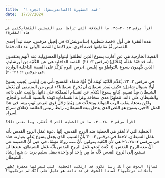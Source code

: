 ```yaml
---
title:  'قصة الشطيرة (الساندويتش): الجزء ١'
date:  17/07/2024
---
```


`اقرأ مرقس ٣: ٢٠–٣٥. ما العلاقة التي تراها بين القصتين المُتشابِكَتين في هذه الفقرة؟`

هذه الفقرة هي أول «قصة شطيرة (ساندويتش)» في إنجيل مرقس، حيث تبدأ إحدى القصص ثُمَّ تقاطِعها قصة أخرى، مع اكتمال القصة الأولى بعد ذلك فقط.

القصة الخارجية هي عن أقارب يسوع الذين انطلقوا ليتولوا المسؤولية عنه لأنهم يعتقدون بأنه قد فَقَدَ عَقلَه (مُخْتَل) (مرقس ٣: ٢١). القصة الداخلية هي عن الكَتَبَة مِن أورشليم، الذين يَتَّهمون يسوع بالتواطؤ مع إبليس. (درس اليوم يُرَكِّز على القصة الداخلية الواردة في مرقس ٣: ٢٢–٣٠).

في مرقس ٣: ٢٢، يُقدِّم الكَتَبَة تُهمَة أنَّ قُوَّة شفاء المَسيح تأتي مِن إبليس. يُجيب يسوع أولًا بسؤال شامل: «كيف يَقدر شيطان أن يُخرِجَ شيطانا؟» ليس من المنطقي أن يَعْمَل الشيطان ضِدَّ نَفسِهِ. يُتابع يسوع الكلام عن انقسام المملكة على ذاتها، والبيت على ذاته، والشيطان على ذاته، مُظهِرًا مدى سخافة وغرابة انقسامات كهذه بالنسبة للثبات والنجاح. ولكن بعدها، يقلب الرب الموائد ويتحدَّث عن رَبْطِ رَجُلٍّ قوي لغرض نَهبِ بيته. في هذا المثل الأخير، يسوع هو اللص الذي يدخل بيت الشيطان، رابطًا رئيس الظلمة لإطلاق سراح أسراه.

`اقرأ مرقس ٣: ٢٨–٣٠. ما هي الخطية التي لا تُغفَر، وما معنى ذلك؟`

الخطية التي لا تُغفَر هي الخطية ضد الروح القدس، إنَّها دعوة عَمَل الروح القدس بأنه عَمَل الشيطان. لاحظ في مرقس ٣: ٣٠ بأنَّ السبب الذي يجعل يسوع يُدلي بعبارته هذه في مرقس ٣: ٢٨، ٢٩ هي لأن الكَتَبة يقولون بأنَّ معه روحًا نجسًا، في حين أنَّ الحقيقة هي أنَّ معه الروح القدس. إذا كُنتَ تَدعو عَمَل الروح القدس بأنَّه عَمَل الشيطان، عندها لن تستمع إلى الروح القدس لأنَّه ما مِن واحد أو واحدة بعقل سليم يريد أن يتبع إرشاد الشيطان.

`لماذا الخوف من أنك ربما تكون قد ارتكبت الخطية التي ليس لها مغفرة يُظهر بأنك لم ترتكبها؟ لماذا الخوف في حد ذاته هو دليل على أنَّك لم ترتكبها؟`